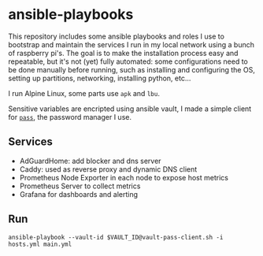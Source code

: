 ansible-playbooks
=================

This repository includes some ansible playbooks and roles I use to bootstrap and maintain the services I run in my local network using a bunch of raspberry pi's. The goal is to make the installation process easy and repeatable, but it's not (yet) fully automated: some configurations need to be done manually before running, such as installing and configuring the OS, setting up partitions, networking, installing python, etc...

I run Alpine Linux, some parts use `apk` and `lbu`.

Sensitive variables are encripted using ansible vault, I made a simple client for [`pass`](https://www.passwordstore.org), the password manager I use.

Services
--------

* AdGuardHome: add blocker and dns server
* Caddy: used as reverse proxy and dynamic DNS client
* Prometheus Node Exporter in each node to expose host metrics
* Prometheus Server to collect metrics
* Grafana for dashboards and alerting

Run
---

```
ansible-playbook --vault-id $VAULT_ID@vault-pass-client.sh -i hosts.yml main.yml
```
